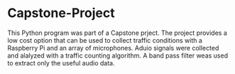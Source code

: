 # Capstone-Project
This Python program was part of a Capstone prject. The project provides a low cost option that can be used to collect traffic conditions with a Raspberry Pi and an array of microphones. Aduio signals were collected and alalyzed with a traffic counting algorithm. A band pass filter weas used to extract only the useful audio data. 
